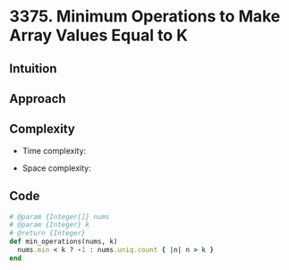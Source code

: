 # 3375. Minimum Operations to Make Array Values Equal to K

## Intuition

## Approach
<!-- Describe your approach to solving the problem. -->

## Complexity

- Time complexity:
<!-- Add your time complexity here, e.g. $$O(n)$$ -->

- Space complexity:
<!-- Add your space complexity here, e.g. $$O(n)$$ -->

## Code

```ruby
# @param {Integer[]} nums
# @param {Integer} k
# @return {Integer}
def min_operations(nums, k)
  nums.min < k ? -1 : nums.uniq.count { |n| n > k }
end
```
